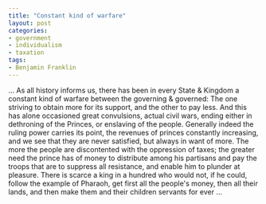 ```yaml
---
title: "Constant kind of warfare"
layout: post
categories:
- government
- individualism
- taxation
tags:
- Benjamin Franklin
---
```


... As all history informs us, there has been in every State &amp; Kingdom a constant kind of warfare between the governing &amp; governed: The one striving to obtain more for its support, and the other to pay less. And this has alone occasioned great convulsions, actual civil wars, ending either in dethroning of the Princes, or enslaving of the people. Generally indeed the ruling power carries its point, the revenues of princes constantly increasing, and we see that they are never satisfied, but always in want of more. The more the people are discontented with the oppression of taxes; the greater need the prince has of money to distribute among his partisans and pay the troops that are to suppress all resistance, and enable him to plunder at pleasure. There is scarce a king in a hundred who would not, if he could, follow the example of Pharaoh, get first all the people's money, then all their lands, and then make them and their children servants for ever ...
